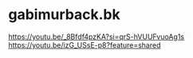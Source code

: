 # gabimurback.bk
https://youtu.be/_8Bfdf4pzKA?si=qrS-hVUUFvuoAg1s
https://youtu.be/izG_USsE-p8?feature=shared
